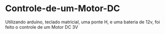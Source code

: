# Controle-de-um-Motor-DC
Utilizando arduino, teclado matricial, uma ponte H, e uma bateria de 12v, foi feito o controle de um Motor DC 3V
